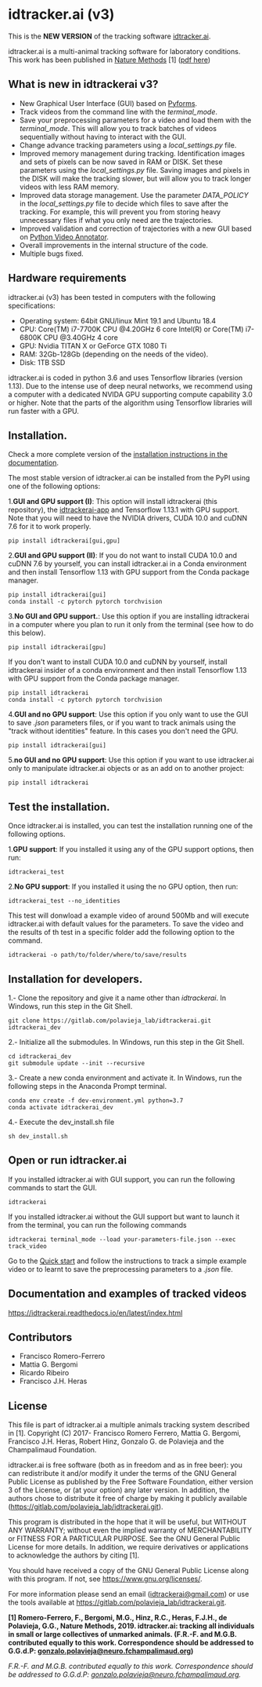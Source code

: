 # idtracker.ai (v3)

This is the **NEW VERSION** of the tracking software [idtracker.ai](https://idtracker.ai).

idtracker.ai is a multi-animal tracking software for laboratory conditions. This work has been published in [Nature Methods](https://www.nature.com/articles/s41592-018-0295-5?WT.feed_name=subjects_software) [1] ([pdf here](https://drive.google.com/file/d/1fYBcmH6PPlwy0AQcr4D0iS2Qd-r7xU9n/view?usp=sharing))

## What is new in idtrackerai v3?

- New Graphical User Interface (GUI) based on [Pyforms](https://pyforms.readthedocs.io/en/v4/).
- Track videos from the command line with the *terminal_mode*.
- Save your preprocessing parameters for a video and load them with the *terminal_mode*. This will allow you to track batches of videos sequentially without having to interact with the GUI.
- Change advance tracking parameters using a *local_settings.py* file.
- Improved memory management during tracking. Identification images and sets of pixels can be
now saved in RAM or DISK. Set these parameters using the *local_settings.py* file. Saving images and pixels in the DISK will make the tracking slower, but will allow you to track longer videos with less RAM memory.
- Improved data storage management. Use the parameter *DATA_POLICY* in the *local_settings.py* file to decide which files to save after the tracking. For example, this will prevent you from storing heavy unnecessary files if what you only need are the trajectories.
- Improved validation and correction of trajectories with a new GUI based on [Python Video Annotator](https://pythonvideoannotator.readthedocs.io/en/master/).
- Overall improvements in the internal structure of the code.
- Multiple bugs fixed.

## Hardware requirements

idtracker.ai (v3) has been tested in computers with the following specifications:

- Operating system: 64bit GNU/linux Mint 19.1 and Ubuntu 18.4
- CPU: Core(TM) i7-7700K CPU @4.20GHz 6 core Intel(R) or Core(TM) i7-6800K CPU @3.40GHz 4 core
- GPU: Nvidia TITAN X or GeForce GTX 1080 Ti
- RAM: 32Gb-128Gb (depending on the needs of the video).
- Disk: 1TB SSD

idtracker.ai is coded in python 3.6 and uses Tensorflow libraries
(version 1.13). Due to the intense use of deep neural networks, we recommend using a computer with a dedicated NVIDA GPU supporting compute capability 3.0 or higher. Note that the parts of the algorithm using Tensorflow libraries will run faster with a GPU.

## Installation.

Check a more complete version of the [installation instructions in the documentation](https://idtrackerai.readthedocs.io/en/latest/how_to_install.html).

The most stable version of idtracker.ai can be installed from the PyPI using one of the following options:

1.**GUI and GPU support (I)**: This option will install idtrackerai (this repository), the [idtrackerai-app](https://gitlab.com/polavieja_lab/idtrackerai-app) and Tensorflow 1.13.1 with GPU support. Note that you will need to have the NVIDIA drivers, CUDA 10.0 and cuDNN 7.6 for it to work properly.

    pip install idtrackerai[gui,gpu]

2.**GUI and GPU support (II)**: If you do not want to install CUDA 10.0 and cuDNN 7.6 by yourself, you can install idtracker.ai in a Conda environment and then install Tensorflow 1.13 with GPU support from the Conda package manager.

    pip install idtrackerai[gui]
    conda install -c pytorch pytorch torchvision

3.**No GUI and GPU support.**: Use this option if you are installing idtrackerai in a computer where you plan to run it only from the terminal (see how to do this below).

    pip install idtrackerai[gpu]

If you don't want to install CUDA 10.0 and cuDNN by yourself, install idtrackerai insider of a conda environment and then install Tensorflow 1.13 with GPU support from the Conda package manager.

    pip install idtrackerai
    conda install -c pytorch pytorch torchvision

4.**GUI and no GPU support**: Use this option if you only want to use the GUI to save *.json* parameters files, or if you want to track animals using the "track without identities" feature. In this cases you don't need the GPU.

    pip install idtrackerai[gui]


5.**no GUI and no GPU support**: Use this option if you want to use idtracker.ai only to manipulate idtracker.ai objects or as an add on to another project:

    pip install idtrackerai


## Test the installation.

Once idtracker.ai is installed, you can test the installation running one of the following options.

1.**GPU support**: If you installed it using any of the GPU support options, then run:

    idtrackerai_test

2.**No GPU support**: If you installed it using the no GPU option, then run:

    idtrackerai_test --no_identities

This test will donwload a example video of around 500Mb and will execute idtracker.ai with default values for the parameters. To save the video and the results of th test in a specific folder add the following option to the command.

    idtrackerai -o path/to/folder/where/to/save/results

## Installation for developers.

1.- Clone the repository and give it a name other than *idtrackerai*. In Windows, run this step in the Git Shell.

    git clone https://gitlab.com/polavieja_lab/idtrackerai.git idtrackerai_dev

2.- Initialize all the submodules. In Windows, run this step in the Git Shell.
    
    cd idtrackerai_dev 
    git submodule update --init --recursive
    
3.- Create a new conda environment and activate it. In Windows, run the following steps in the Anaconda Prompt terminal.

    conda env create -f dev-environment.yml python=3.7
    conda activate idtrackerai_dev 
       
4.- Execute the dev_install.sh file

    sh dev_install.sh

## Open or run idtracker.ai

If you installed idtracker.ai with GUI support, you can run the following commands to start the GUI.

    idtrackerai

If you installed idtracker.ai without the GUI support but want to launch it from the terminal, you can run the following commands

    idtrackerai terminal_mode --load your-parameters-file.json --exec track_video

Go to the [Quick start](https://idtrackerai.readthedocs.io/en/latest/quickstart.html) and follow the instructions to track a simple example video or to learnt to save the preprocessing parameters to a *.json* file.

## Documentation and examples of tracked videos

https://idtrackerai.readthedocs.io/en/latest/index.html

## Contributors
* Francisco Romero-Ferrero
* Mattia G. Bergomi
* Ricardo Ribeiro
* Francisco J.H. Heras

## License
This file is part of idtracker.ai a multiple animals tracking system
described in [1].
Copyright (C) 2017- Francisco Romero Ferrero, Mattia G. Bergomi,
Francisco J.H. Heras, Robert Hinz, Gonzalo G. de Polavieja and the
Champalimaud Foundation.

idtracker.ai is free software (both as in freedom and as in free beer):
you can redistribute it and/or modify it under the terms of the GNU
General Public License as published by the Free Software Foundation,
either version 3 of the License, or (at your option) any later version.
In addition, the authors chose to distribute it free of charge by making it
publicly available (https://gitlab.com/polavieja_lab/idtrackerai.git).

This program is distributed in the hope that it will be useful,
but WITHOUT ANY WARRANTY; without even the implied warranty of
MERCHANTABILITY or FITNESS FOR A PARTICULAR PURPOSE.  See the
GNU General Public License for more details. In addition, we require
derivatives or applications to acknowledge the authors by citing [1].

You should have received a copy of the GNU General Public License
along with this program.  If not, see <https://www.gnu.org/licenses/>.

For more information please send an email (idtrackerai@gmail.com) or
use the tools available at https://gitlab.com/polavieja_lab/idtrackerai.git.

**[1] Romero-Ferrero, F., Bergomi, M.G., Hinz, R.C., Heras, F.J.H., de Polavieja, G.G., Nature Methods, 2019.
idtracker.ai: tracking all individuals in small or large collectives of unmarked animals.
(F.R.-F. and M.G.B. contributed equally to this work.
Correspondence should be addressed to G.G.d.P: gonzalo.polavieja@neuro.fchampalimaud.org)**

*F.R.-F. and M.G.B. contributed equally to this work. Correspondence should be addressed to G.G.d.P:
gonzalo.polavieja@neuro.fchampalimaud.org.*
